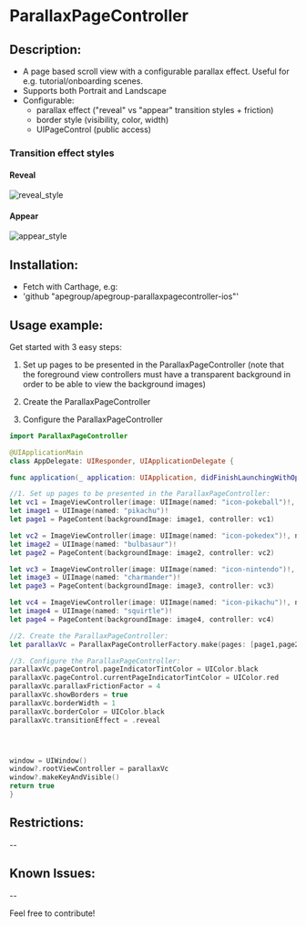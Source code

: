 # ParallaxPageController

## Description:
- A page based scroll view with a configurable parallax effect. Useful for e.g. tutorial/onboarding scenes.
- Supports both Portrait and Landscape
- Configurable:
  - parallax effect ("reveal" vs "appear" transition styles + friction)
  - border style (visibility, color, width)
  - UIPageControl (public access)

### Transition effect styles
#### Reveal
![reveal_style](https://cloud.githubusercontent.com/assets/653946/17932755/c7239c7e-6a11-11e6-87f1-2ab52a92a5f9.gif)

#### Appear
![appear_style](https://cloud.githubusercontent.com/assets/653946/17932692/83d85a5e-6a11-11e6-8609-435a803a1c88.gif)

## Installation:
  - Fetch with Carthage, e.g:
  - 'github "apegroup/apegroup-parallaxpagecontroller-ios"'

## Usage example:
Get started with 3 easy steps:
  1. Set up pages to be presented in the ParallaxPageController (note that the foreground view controllers must have a transparent background in order to be able to view the background images)
 
  2. Create the ParallaxPageController

  3. Configure the ParallaxPageController

  ```swift
import ParallaxPageController

@UIApplicationMain
class AppDelegate: UIResponder, UIApplicationDelegate {

func application(_ application: UIApplication, didFinishLaunchingWithOptions launchOptions: [UIApplicationLaunchOptionsKey: Any]?) -> Bool {

  //1. Set up pages to be presented in the ParallaxPageController:
  let vc1 = ImageViewController(image: UIImage(named: "icon-pokeball")!, name: "1")
  let image1 = UIImage(named: "pikachu")!
  let page1 = PageContent(backgroundImage: image1, controller: vc1)

  let vc2 = ImageViewController(image: UIImage(named: "icon-pokedex")!, name: "2")
  let image2 = UIImage(named: "bulbasaur")!
  let page2 = PageContent(backgroundImage: image2, controller: vc2)

  let vc3 = ImageViewController(image: UIImage(named: "icon-nintendo")!, name: "3")
  let image3 = UIImage(named: "charmander")!
  let page3 = PageContent(backgroundImage: image3, controller: vc3)

  let vc4 = ImageViewController(image: UIImage(named: "icon-pikachu")!, name: "4")
  let image4 = UIImage(named: "squirtle")!
  let page4 = PageContent(backgroundImage: image4, controller: vc4)

  //2. Create the ParallaxPageController:
  let parallaxVc = ParallaxPageControllerFactory.make(pages: [page1,page2,page3,page4])

  //3. Configure the ParallaxPageController:
  parallaxVc.pageControl.pageIndicatorTintColor = UIColor.black
  parallaxVc.pageControl.currentPageIndicatorTintColor = UIColor.red
  parallaxVc.parallaxFrictionFactor = 4
  parallaxVc.showBorders = true
  parallaxVc.borderWidth = 1
  parallaxVc.borderColor = UIColor.black
  parallaxVc.transitionEffect = .reveal




  window = UIWindow()
  window?.rootViewController = parallaxVc
  window?.makeKeyAndVisible()
  return true
}
```

## Restrictions:
-- 
## Known Issues:
-- 


Feel free to contribute!
